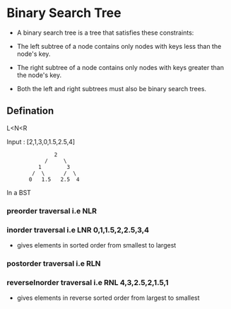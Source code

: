 # Binary Search Tree

- A binary search tree is a tree that satisfies these constraints:

- The left subtree of a node contains only nodes with keys less than the node's key.
- The right subtree of a node contains only nodes with keys greater than the node's key.
- Both the left and right subtrees must also be binary search trees.


## Defination 

L<N<R

Input : [2,1,3,0,1.5,2.5,4]

```
               2
            /     \
          1        3
        /  \      /  \
       0   1.5   2.5  4
```

In a BST 


### preorder traversal    i.e NLR   

### inorder traversal     i.e LNR  0,1,1.5,2,2.5,3,4
- gives elements in sorted order from smallest to largest

### postorder traversal   i.e RLN

### reverseInorder traversal i.e RNL 4,3,2.5,2,1.5,1
- gives elements in reverse sorted order from largest to smallest 





